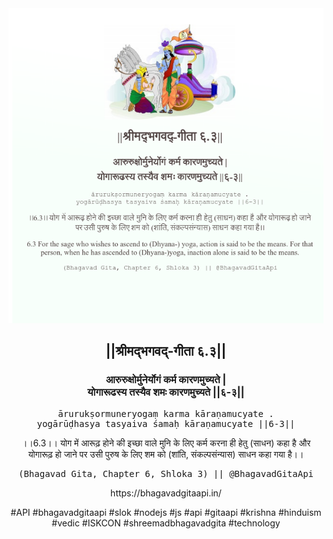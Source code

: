 <img src="../../asset/BG_6_3.png"/>
<center><h2>||श्रीमद्‍भगवद्‍-गीता ६.३||</h2>
<h3>आरुरुक्षोर्मुनेर्योगं कर्म कारणमुच्यते |<br/>योगारूढस्य तस्यैव शमः कारणमुच्यते ||६-३||</h3>
<pre>ārurukṣormuneryogaṃ karma kāraṇamucyate .<br/>yogārūḍhasya tasyaiva śamaḥ kāraṇamucyate ||6-3||</pre>
<p>।।6.3।। योग में आरूढ़ होने की इच्छा वाले मुनि के लिए कर्म करना ही हेतु (साधन) कहा है और योगारूढ़ हो जाने पर उसी पुरुष के लिए शम को (शांति, संकल्पसंन्यास) साधन कहा गया है।।</p>
<pre>(Bhagavad Gita, Chapter 6, Shloka 3) || @BhagavadGitaApi</pre><p>https://bhagavadgitaapi.in/</p><p>#API #bhagavadgitaapi #slok #nodejs #js #api #gitaapi #krishna #hinduism #vedic #ISKCON #shreemadbhagavadgita #technology</p></center>